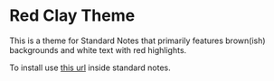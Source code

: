 # Red Clay Theme

This is a theme for Standard Notes that primarily features brown(ish) backgrounds and white text with red highlights.

To install use [this url](https://monkeymind.page/p/DuQ29Sfp0e) inside standard notes.

